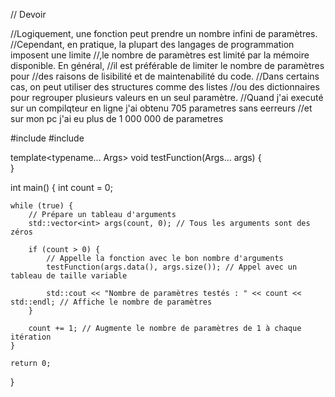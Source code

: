 // Devoir

//Logiquement, une fonction peut prendre un nombre infini de paramètres. 
//Cependant, en pratique, la plupart des langages de programmation imposent une limite
//,le nombre de paramètres est limité par la mémoire disponible. En général,
//il est préférable de limiter le nombre de paramètres pour
//des raisons de lisibilité et de maintenabilité du code.
//Dans certains cas, on peut utiliser des structures comme des listes 
//ou des dictionnaires pour regrouper plusieurs valeurs en un seul paramètre.
//Quand j'ai executé sur un compilqteur en ligne j'ai obtenu 705 parametres sans eerreurs 
//et sur mon pc j'ai eu plus de 1 000 000 de parametres




#include <iostream>
#include <vector>

template<typename... Args>
void testFunction(Args... args) {    
}

int main() {
    int count = 0;

    while (true) {
        // Prépare un tableau d'arguments
        std::vector<int> args(count, 0); // Tous les arguments sont des zéros

        if (count > 0) {
            // Appelle la fonction avec le bon nombre d'arguments
            testFunction(args.data(), args.size()); // Appel avec un tableau de taille variable

            std::cout << "Nombre de paramètres testés : " << count << std::endl; // Affiche le nombre de paramètres
        }

        count += 1; // Augmente le nombre de paramètres de 1 à chaque itération
    }

    return 0;
}
